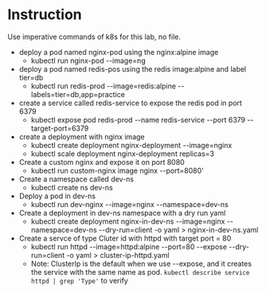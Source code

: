 # Instruction
Use imperative commands of k8s for this lab, no file. 

- deploy a pod named nginx-pod using the nginx:alpine image
    - kubectl run nginx-pod --image=ng
- deploy a pod named redis-pos using the redis image:alpine and label tier=db
    - kubectl run redis-prod --image=redis:alpine --labels=tier=db,app=practice
- create a service called redis-service to expose the redis pod in port 6379
    - kubectl expose pod redis-prod --name redis-service --port 6379 --target-port=6379
- create a deployment with nginx image
    - kubectl create deployment nginx-deployment --image=nginx
    - kubectl scale deployment nginx-deployment replicas=3
- Create a custom nginx and expose it on port 8080
    - kubectl run custom-nginx image nginx --port=8080'
- Create a namespace called dev-ns
    - kubectl create ns dev-ns
- Deploy a pod in dev-ns
    - kubectl run dev-nginx --image=nginx --namespace=dev-ns
- Create a deployment in dev-ns namespace with a dry run yaml
    - kubectl create deployment nginx-in-dev-ns --image=nginx --namespace=dev-ns --dry-run=client -o yaml > nginx-in-dev-ns.yaml
- Create a servce of type Cluter id with httpd with target port = 80 
    - kubectl run httpd --image=httpd:alpine --port=80 --expose --dry-run=client -o yaml > cluster-ip-httpd.yaml
    - Note: ClusterIp is the default when we use  --expose, and it creates the service with the same name as pod. `kubectl describe service httpd | grep 'Type'` to verify
    